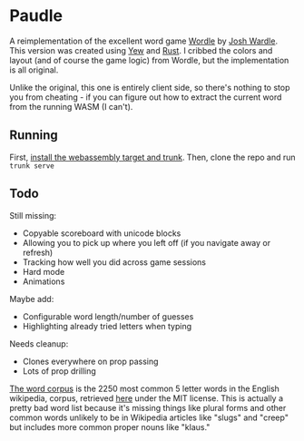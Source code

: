 Paudle
======

A reimplementation of the excellent word game [Wordle](https://www.powerlanguage.co.uk/wordle/) by [Josh Wardle](https://twitter.com/powerlanguish). This version was created using [Yew](https://yew.rs/) and [Rust](https://www.rust-lang.org/). I cribbed the colors and layout (and of course the game logic) from Wordle, but the implementation is all original.

Unlike the original, this one is entirely client side, so there's nothing to stop you from cheating - if you can figure out how to extract the current word from the running WASM (I can't). 

Running
-------
First, [install the webassembly target and trunk](https://yew.rs/docs/getting-started/introduction). Then, clone the repo and run `trunk serve`

Todo
----

Still missing:
- Copyable scoreboard with unicode blocks
- Allowing you to pick up where you left off (if you navigate away or refresh)
- Tracking how well you did across game sessions
- Hard mode
- Animations

Maybe add:
- Configurable word length/number of guesses
- Highlighting already tried letters when typing

Needs cleanup:
- Clones everywhere on prop passing
- Lots of prop drilling

[The word corpus](src/awords.txt) is the 2250 most common 5 letter words in the English wikipedia, corpus, retrieved [here](https://github.com/IlyaSemenov/wikipedia-word-frequency/tree/master/results) under the MIT license. This is actually a pretty bad word list because it's missing things like plural forms and other common words unlikely to be in Wikipedia articles like "slugs" and "creep" but includes more common proper nouns like "klaus."
